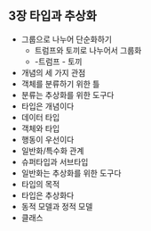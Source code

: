 ## 3장 타입과 추상화
* 그룹으로 나누어 단순화하기
  * 트럼프와 토끼로 나누어서 그룹화
  * -트럼프 - 토끼
* 개념의 세 가지 관점
* 객체를 분류하기 위한 틀
* 분류는 추상화를 위한 도구다
* 타입은 개념이다
* 데이터 타입
* 객체와 타입
* 행동이 우선이다
* 일반화/특수화 관계
* 슈퍼타입과 서브타입
* 일반화는 추상화를 위한 도구다
* 타입의 목적
* 타입은 추상화다
* 동적 모델과 정적 모델
* 클래스